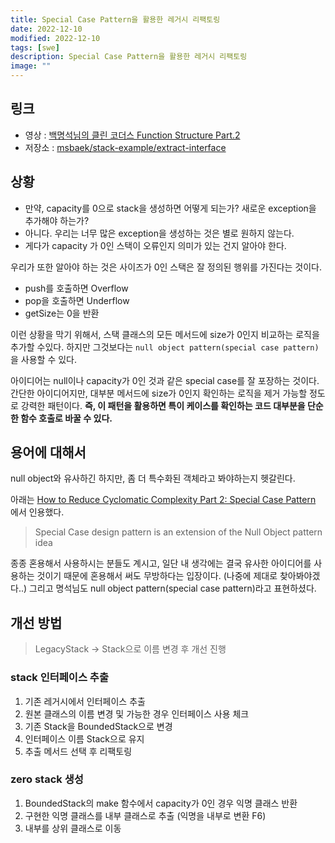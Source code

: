 ```yaml
---
title: Special Case Pattern을 활용한 레거시 리팩토링
date: 2022-12-10
modified: 2022-12-10
tags: [swe]
description: Special Case Pattern을 활용한 레거시 리팩토링
image: ""
---
```


## 링크

- 영상 : [백명석님의 클린 코더스 Function Structure Part.2](https://www.youtube.com/watch?v=cgiDv1XFWsk&ab_channel=%EB%B0%B1%EB%AA%85%EC%84%9D)
- 저장소 : [msbaek/stack-example/extract-interface](https://github.com/msbaek/stack-example/tree/extract-interface)

## 상황

- 만약, capacity를 0으로 stack을 생성하면 어떻게 되는가? 새로운 exception을 추가해야 하는가?
- 아니다. 우리는 너무 많은 exception을 생성하는 것은 별로 원하지 않는다.
- 게다가 capacity 가 0인 스택이 오류인지 의미가 있는 건지 알아야 한다.

우리가 또한 알아야 하는 것은 사이즈가 0인 스택은 잘 정의된 행위를 가진다는 것이다.

- push를 호출하면 Overflow
- pop을 호출하면 Underflow
- getSize는 0을 반환

이런 상황을 막기 위해서, 스택 클래스의 모든 메서드에 size가 0인지 비교하는 로직을 추가할 수있다. 하지만 그것보다는 `null object pattern(special case pattern)`을 사용할 수
있다.

아이디어는 null이나 capacity가 0인 것과 같은 special case를 잘 포장하는 것이다. 간단한 아이디어지만, 대부분 메서드에 size가 0인지 확인하는 로직을
제거 가능할 정도로 강력한 패턴이다. **즉, 이 패턴을 활용하면 특이 케이스를 확인하는 코드 대부분을 단순한 함수 호출로 바꿀 수 있다.**

## 용어에 대해서

null object와 유사하긴 하지만, 좀 더 특수화된 객체라고 봐야하는지 헷갈린다.

아래는 [How to Reduce Cyclomatic Complexity Part 2: Special Case Pattern](https://www.codinghelmet.com/articles/reduce-cyclomatic-complexity-special-case)
에서 인용했다.

> Special Case design pattern is an extension of the Null Object pattern idea

종종 혼용해서 사용하시는 분들도 계시고, 일단 내 생각에는 결국 유사한 아이디어를 사용하는 것이기 때문에 혼용해서 써도 무방하다는 입장이다. (나중에 제대로 찾아봐야겠다..)
그리고 명석님도 null object pattern(special case pattern)라고 표현하셨다.

## 개선 방법

> LegacyStack -> Stack으로 이름 변경 후 개선 진행

### stack 인터페이스 추출

1. 기존 레거시에서 인터페이스 추출
2. 원본 클래스의 이름 변경 및 가능한 경우 인터페이스 사용 체크
3. 기존 Stack을 BoundedStack으로 변경
4. 인터페이스 이름 Stack으로 유지
5. 추출 메서드 선택 후 리팩토링

### zero stack 생성

1. BoundedStack의 make 함수에서 capacity가 0인 경우 익명 클래스 반환
2. 구현한 익명 클래스를 내부 클래스로 추출 (익명을 내부로 변환 F6)
3. 내부를 상위 클래스로 이동
